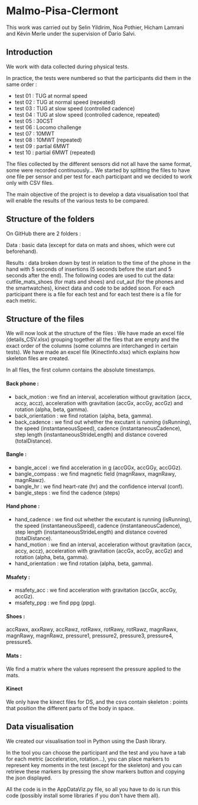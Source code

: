 # Malmo-Pisa-Clermont 

This work was carried out by Selin Yildirim, Noa Pothier, Hicham Lamrani and Kévin Merle under the supervision of Dario Salvi. 

## Introduction
We work with data collected during physical tests.

In practice, the tests were numbered so that the participants did them in the same order :
-	test 01 : TUG at normal speed 
-	test 02 : TUG at normal speed (repeated) 
-	test 03 : TUG at slow speed (controlled cadence) 
-	test 04 : TUG at slow speed (controlled cadence, repeated) 
-	test 05 : 30CST 
-	test 06 : Locomo challenge 
-	test 07 : 10MWT 
-	test 08 : 10MWT (repeated) 
-	test 09 : partial 6MWT
-	test 10 : partial 6MWT (repeated)

The files collected by the different sensors did not all have the same format, some were recorded continuously... We started by splitting the files to have one file per sensor and per test for each participant and we decided to work only with CSV files.

The main objective of the project is to develop a data visualisation tool that will enable the results of the various tests to be compared.

## Structure of the folders
On GitHub there are 2 folders :

Data : basic data (except for data on mats and shoes, which were cut beforehand).

Results : data broken down by test in relation to the time of the phone in the hand with 5 seconds of insertions (5 seconds before the start and 5 seconds after the end). The following codes are used to cut the data: cutfile_mats_shoes (for mats and shoes) and cut_aut (for the phones and the smartwatches), kinect data and code to be added soon.
For each participant there is a file for each test and for each test there is a file for each metric.

## Structure of the files
We will now look at the structure of the files : 
We have made an excel file (details_CSV.xlsx) grouping together all the files that are empty and the exact order of the columns (some columns are interchanged in certain tests).
We have made an excel file (KinectInfo.xlsx) which explains how skeleton files are created.

In all files, the first column contains the absolute timestamps. 
#### Back phone :
- back_motion : we find an interval, acceleration without gravitation (accx, accy, accz), acceleration with gravitation (accGx, accGy, accGz) and rotation (alpha, beta, gamma).
- back_orientation : we find rotation (alpha, beta, gamma).
- back_cadence : we find out whether the excutant is running (isRunning), the speed (instantaneousSpeed), cadence (instantaneousCadence), step length (instantaneousStrideLength) and distance covered (totalDistance).

#### Bangle :
- bangle_accel : we find acceleration in g (accGGx, accGGy, accGGz).
- bangle_compass : we find magnetic field (magnRawx, magnRawy, magnRawz).
- bangle_hr : we find heart-rate (hr) and the confidence interval (conf).
- bangle_steps : we find the cadence (steps)

#### Hand phone : 
- hand_cadence : we find out whether the excutant is running (isRunning), the speed (instantaneousSpeed), cadence (instantaneousCadence), step length (instantaneousStrideLength) and distance covered (totalDistance).
- hand_motion : we find an interval, acceleration without gravitation (accx, accy, accz), acceleration with gravitation (accGx, accGy, accGz) and rotation (alpha, beta, gamma).
- hand_orientation : we find rotation (alpha, beta, gamma).

#### Msafety :
- msafety_acc : we find acceleration with gravitation (accGx, accGy, accGz).
- msafety_ppg : we find ppg (ppg).

#### Shoes : 
accRawx, axxRawy, accRawz, rotRawx, rotRawy, rotRawz, magnRawx, magnRawy, magnRawz, pressure1, pressure2, pressure3, pressure4, pressure5.

#### Mats :
We find a matrix where the values represent the pressure applied to the mats.

#### Kinect 
We only have the kinect files for DS, and the csvs contain skeleton : points that position the different parts of the body in space. 

## Data visualisation
We created our visualisation tool in Python using the Dash library. 

In the tool you can choose the participant and the test and you have a tab for each metric (acceleration, rotation...), you can place markers to represent key moments in the test (except for the skeleton) and you can retrieve these markers by pressing the show markers button and copying the json displayed.

All the code is in the AppDataViz.py file, so all you have to do is run this code (possibly install some libraries if you don't have them all).